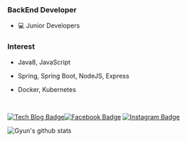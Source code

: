 ### BackEnd Developer

* 💻 Junior Developers


### Interest

* Java8, JavaScript

* Spring, Spring Boot, NodeJS, Express

* Docker, Kubernetes
  
<br>
  
[![Tech Blog Badge](http://img.shields.io/badge/-Tech%20blog-000000?style=flat-square&logo=github&link=https://devlog-wjdrbs96.tistory.com/)](https://devlog-wjdrbs96.tistory.com/)[![Facebook Badge](https://img.shields.io/badge/Facebook-1877f2?style=flat-square&logo=facebook&logoColor=white&link=https://www.facebook.com/profile.php?id=100010965288474)](https://www.facebook.com/profile.php?id=100010965288474) [![Instagram Badge](https://img.shields.io/badge/Instagram-ff69b4?style=flat-square&logo=instagram&logoColor=white&link=https://www.instagram.com/96.gyun/)](https://www.instagram.com/96.gyun/)


![Gyun's github stats](https://github-readme-stats.vercel.app/api?username=wjdrbs96&show_icons=true&hide_border=true)
